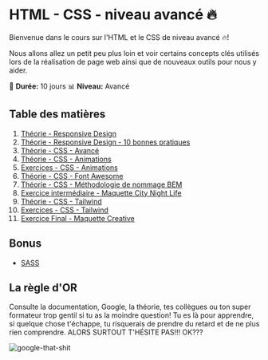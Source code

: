 # HTML - CSS - niveau avancé :fire:

Bienvenue dans le cours sur l'HTML et le CSS de niveau avancé :fire:!

Nous allons allez un petit peu plus loin et voir certains concepts clés utilisés lors de la réalisation de page web ainsi que de nouveaux outils pour nous y aider.

:calendar: **Durée:** 10 jours
:bar_chart: **Niveau:** Avancé

## Table des matières

1. [Théorie - Responsive Design](01-theorie-responsive-design.md)
2. [Théorie - Responsive Design - 10 bonnes pratiques](02-rd-bonnes-pratique.md)
3. [Théorie - CSS - Avancé](03-theorie-css-avance.md)
4. [Théorie - CSS - Animations](04-theorie-css-animations.md)
5. [Exercices - CSS - Animations](05-exercices-css-animations.md)
6. [Théorie - CSS - Font Awesome](06-theorie-font_awesome.md)
7. [Théorie - CSS - Méthodologie de nommage BEM](07-theorie-bem.md)
8. [Exercice intermédiaire - Maquette City Night Life](08-exercice-maquette-city_night_life.md)
9. [Théorie - CSS - Tailwind](09-theorie-tailwind.md)
10. [Exercices - CSS - Tailwind](10-exercices-tailwind.md)
11. [Exercice Final - Maquette Creative](11-exercice-maquette-creative.md)

## Bonus

- [SASS](bonus-sass.md)

## La règle d'OR

Consulte la documentation, Google, la théorie, tes collègues ou ton super formateur trop gentil si tu as la moindre question! Tu es là pour apprendre, si quelque chose t'échappe, tu risquerais de prendre du retard et de ne plus rien comprendre. ALORS SURTOUT T'HÉSITE PAS!!! OK???

![google-that-shit](https://i.giphy.com/media/mWz4CusF1T1oez1lxR/giphy.webp)
